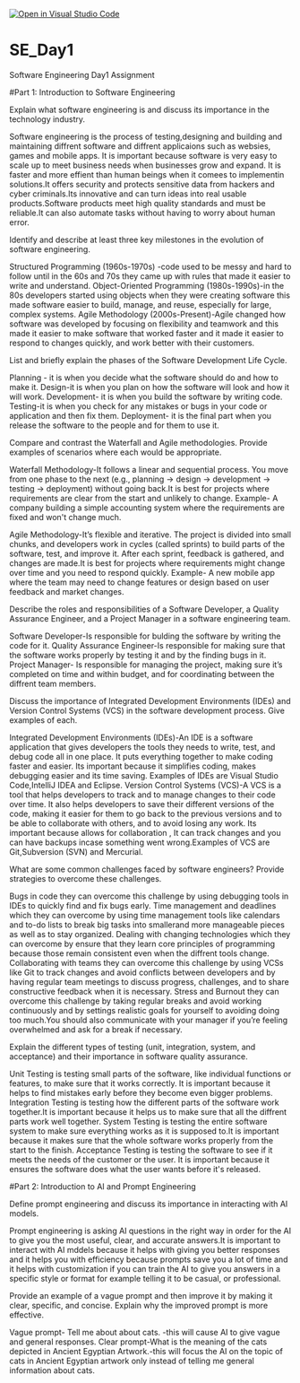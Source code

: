 [![Open in Visual Studio Code](https://classroom.github.com/assets/open-in-vscode-2e0aaae1b6195c2367325f4f02e2d04e9abb55f0b24a779b69b11b9e10269abc.svg)](https://classroom.github.com/online_ide?assignment_repo_id=18381122&assignment_repo_type=AssignmentRepo)
# SE_Day1
Software Engineering Day1 Assignment

#Part 1: Introduction to Software Engineering

Explain what software engineering is and discuss its importance in the technology industry.

Software engineering is the process of testing,designing and building and maintaining diffrent software and diffrent applicaions such as websies, games and mobile apps.
It is important because software is very easy to scale up to meet business needs when businesses grow and expand. It is faster and more effient than human beings when it comees to implementin solutions.It offers security and protects sensitive data from hackers and cyber criminals.Its innovative and can turn ideas into real usable products.Software products meet high quality standards and must be reliable.It can also automate tasks without having to worry about human error.


Identify and describe at least three key milestones in the evolution of software engineering.

Structured Programming (1960s-1970s) -code used to be messy and hard to follow until in the 60s and 70s they came up with rules that made it easier to write and understand.
Object-Oriented Programming (1980s-1990s)-in the 80s developers started using objects when they were creating software this made software easier to build, manage, and reuse, especially for large, complex systems.
Agile Methodology (2000s-Present)-Agile changed how software was developed by focusing on flexibility and teamwork and this made it easier to make software that worked faster and it made it easier to respond to changes quickly, and work better with their customers.

List and briefly explain the phases of the Software Development Life Cycle.

Planning - it is when you decide what the software should do and how to make it.
Design-it is when you plan on how the software will look and how it will work.
Development- it is when you build the software by writing code.
Testing-it is when you check for any mistakes or bugs in your code or application  and then fix them.
Deployment- it is the final part when you release the software to the people and for them to use it.

Compare and contrast the Waterfall and Agile methodologies. Provide examples of scenarios where each would be appropriate.

Waterfall Methodology-It follows a linear and sequential process. You move from one phase to the next (e.g., planning → design → development → testing → deployment) without going back.It is best for projects where requirements are clear from the start and unlikely to change.
Example-
A company building a simple accounting system where the requirements are fixed and won't change much.

Agile Methodology-It’s flexible and iterative. The project is divided into small chunks, and developers work in cycles (called sprints) to build parts of the software, test, and improve it. After each sprint, feedback is gathered, and changes are made.It is best for projects where requirements might change over time and you need to respond quickly.
Example-
A new mobile app where the team may need to change features or design based on user feedback and market changes.

Describe the roles and responsibilities of a Software Developer, a Quality Assurance Engineer, and a Project Manager in a software engineering team.

Software Developer-Is responsible for bulding the software by writing the code for it.
Quality Assurance Engineer-Is responsible for making sure that the software works properly by testing it and by the finding bugs in it.
Project Manager- Is responsible for managing the project, making sure it’s completed on time and within budget, and for coordinating between the diffrent team members.

Discuss the importance of Integrated Development Environments (IDEs) and Version Control Systems (VCS) in the software development process. Give examples of each.

Integrated Development Environments (IDEs)-An IDE is a software application that gives developers the tools they needs to write, test, and debug code all in one place. It puts everything together to make coding faster and easier. Its important because it simplifies coding, makes debugging easier and its time saving. Examples of IDEs are Visual Studio Code,IntelliJ IDEA and Eclipse.
Version Control Systems (VCS)-A VCS is a tool that helps developers to track and to manage changes to their code over time. It also helps developers to save their different versions of the code, making it easier for them to go back to the previous versions and to be able to collaborate with others, and to avoid losing any work. Its important because allows for collaboration , It can track changes and you can have backups incase something went wrong.Examples of VCS are Git,Subversion (SVN) and Mercurial.

What are some common challenges faced by software engineers? Provide strategies to overcome these challenges.

Bugs in code they can overcome this challenge by using debugging tools in IDEs to quickly find and fix bugs early.
Time management and deadlines which they can overcome by using time management tools like calendars and to-do lists to break big tasks into smallerand more manageable pieces as well as to stay organized.
Dealing with changing technologies which they can overcome by ensure that they learn core principles of programming because those remain consistent even when the diffrent tools change.
Collaborating with teams they can overcome this challenge by using VCSs like Git to track changes and avoid conflicts between developers and by having regular team meetings to discuss progress, challenges, and to share constructive feedback when it is necessary.
Stress and Burnout they can overcome this challenge by taking regular breaks and avoid working continuously and by settings realistic goals for yourself to avoiding doing too much.You should also communicate with your manager if you’re feeling overwhelmed and ask for a break if necessary.

Explain the different types of testing (unit, integration, system, and acceptance) and their importance in software quality assurance.

Unit Testing is testing small parts of the software, like individual functions or features, to make sure that it works correctly. It is important because it helps to find mistakes early before they become even bigger problems.
Integration Testing is testing how the different parts of the software work together.It is important because it helps us to make sure that all the diffrent parts work well together.
System Testing is testing the entire software system to make sure everything works as it is supposed to.It is important because it makes sure that the whole software works properly from the start to the finish.
Acceptance Testing is testing the software to see if it meets the needs of the customer or the user. It is important because it ensures the software does what the user wants before it's released.


#Part 2: Introduction to AI and Prompt Engineering


Define prompt engineering and discuss its importance in interacting with AI models.

 Prompt engineering is asking AI questions in the right way in order for the AI to give you the most useful, clear, and accurate answers.It is important to interact with AI mddels because it helps with giving you better responses and it helps you with efficiency because prompts save you a lot of  time and it helps with customization if you can train the AI to give you answers in a specific style or format for example telling it to be casual, or professional.

Provide an example of a vague prompt and then improve it by making it clear, specific, and concise. Explain why the improved prompt is more effective.

Vague prompt- Tell me about about cats. -this will cause AI to give vague and general responses.
Clear prompt-What is the meaning of the cats depicted in Ancient Egyptian Artwork.-this will focus the AI on the topic of cats in Ancient Egyptian  artwork only instead of telling me general information about cats. 



